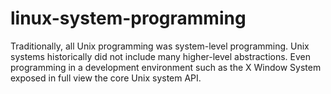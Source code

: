 # linux-system-programming
Traditionally, all Unix programming was system-level programming. Unix systems historically did not include many higher-level abstractions. Even programming in a development environment such as the X Window System exposed in full view the core Unix system API. 
